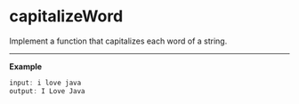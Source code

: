 # capitalizeWord

Implement a function that capitalizes each word of a string.

---

__Example__

```java
input: i love java
output: I Love Java
```